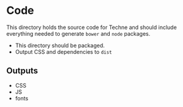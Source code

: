 # Code
This directory holds the source code for Techne and should include everything needed to generate `bower` and `node` packages.

- This directory should be packaged.
- Output CSS and dependencies to `dist`

## Outputs
- CSS
- JS
- fonts

